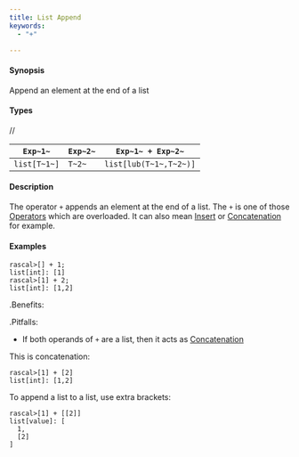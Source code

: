 ```yaml
---
title: List Append
keywords:
  - "+"

---
```


#### Synopsis

Append an element at the end of a list

#### Types

//

| `Exp~1~`     |  `Exp~2~`     | `Exp~1~ + Exp~2~`       |
| --- | --- | --- |
| `list[T~1~]` |  `T~2~`       | `list[lub(T~1~,T~2~)]`  |


#### Description

The operator `+` appends an element at the end of a list. The `+` is one of those [Operators](../../../../../Rascal/Expressions/Operators/index.md) which are overloaded. It can also mean [Insert](../../../../../Rascal/Expressions/Values/List/Insert/index.md) or [Concatenation](../../../../../Rascal/Expressions/Values/List/Concatenation/index.md) for example.

#### Examples


```rascal-shell 
rascal>[] + 1;
list[int]: [1]
rascal>[1] + 2;
list[int]: [1,2]
```

.Benefits:

.Pitfalls:

* If both operands of `+` are a list, then it acts as [Concatenation](../../../../../Rascal/Expressions/Values/List/Concatenation/index.md) 

This is concatenation:

```rascal-shell ,continue
rascal>[1] + [2]
list[int]: [1,2]
```

To append a list to a list, use extra brackets:

```rascal-shell ,continue
rascal>[1] + [[2]]
list[value]: [
  1,
  [2]
]
```


